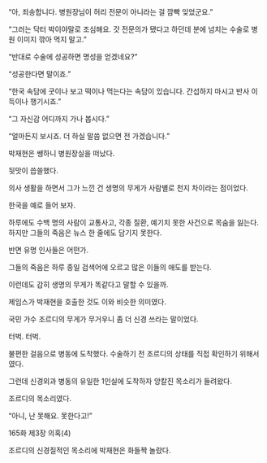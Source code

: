 “아, 죄송합니다. 병원장님이 허리 전문이 아니라는 걸 깜빡 잊었군요.”

“그러는 닥터 박이야말로 조심해요. 갓 전문의가 됐다고 하던데 분에 넘치는 수술로 병원 이미지 깎아 먹지 말고.”

“반대로 수술에 성공하면 명성을 얻겠네요?”

“성공한다면 말이죠.”

“한국 속담에 굿이나 보고 떡이나 먹는다는 속담이 있습니다. 간섭하지 마시고 반사 이득이나 챙기시죠.”

“그 자신감 어디까지 가나 봅시다.”

“얼마든지 보시죠. 더 하실 말씀 없으면 전 가겠습니다.”

박재현은 쌩하니 병원장실을 떠났다.

뒷맛이 씁쓸했다.

의사 생활을 하면서 그가 느낀 건 생명의 무게가 사람별로 천지 차이라는 점이었다.

한국을 예로 들어 보자.

하루에도 수백 명의 사람이 교통사고, 각종 질환, 예기치 못한 사건으로 목숨을 잃는다. 하지만 그들의 죽음은 뉴스 한 줄에도 담기지 못한다.

반면 유명 인사들은 어떤가.

그들의 죽음은 하루 종일 검색어에 오르고 많은 이들의 애도를 받는다.

이런데도 감히 생명의 무게가 똑같다고 말할 수 있을까.

제임스가 박재현을 호출한 것도 이와 비슷한 의미였다.

국민 가수 조르디의 무게가 무거우니 좀 더 신경 쓰라는 말이었다.

터벅. 터벅.

불편한 걸음으로 병동에 도착했다. 수술하기 전 조르디의 상태를 직접 확인하기 위해서였다.

그런데 신경외과 병동의 유일한 1인실에 도착하자 앙칼진 목소리가 들려왔다.

조르디의 목소리였다.

“아니, 난 못해요. 못한다고!”

165화 제3장 의혹(4)

조르디의 신경질적인 목소리에 박재현은 화들짝 놀랐다.